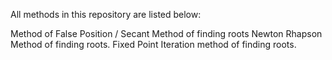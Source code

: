 All methods in this repository are listed below:

Method of False Position / Secant Method of finding roots
Newton Rhapson Method of finding roots.
Fixed Point Iteration method of finding roots.
  
